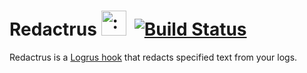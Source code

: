 # Redactrus <img src="http://i.imgur.com/nHsZvo9.png" width="40" height="40" alt=":walrus:" class="emoji" title=":walrus:"/>&nbsp; [![Build Status](https://travis-ci.org/whuang8/redactrus.svg?branch=master)](https://travis-ci.org/whuang8/redactrus)
Redactrus is a [Logrus hook](https://github.com/sirupsen/logrus#hooks) that redacts specified text from your logs.
